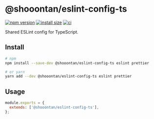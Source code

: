 # @shooontan/eslint-config-ts

[![npm version](https://img.shields.io/npm/v/@shooontan/eslint-config-ts.svg)](https://www.npmjs.com/package/@shooontan/eslint-config-ts)
[![install size](https://packagephobia.com/badge?p=@shooontan/eslint-config-ts)](https://packagephobia.com/result?p=@shooontan/eslint-config-ts)
[![ci](https://github.com/shooontan/eslint-config/actions/workflows/ci.yml/badge.svg)](https://github.com/shooontan/eslint-config/actions/workflows/ci.yml)

Shared ESLint config for TypeScript.

## Install

```sh
# npm
npm install --save-dev @shooontan/eslint-config-ts eslint prettier

# or yarn
yarn add --dev @shooontan/eslint-config-ts eslint prettier
```

## Usage

```js
module.exports = {
  extends: ['@shooontan/eslint-config-ts'],
};
```
